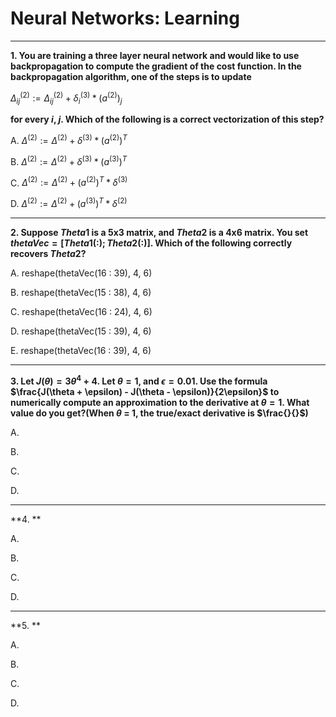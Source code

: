 # Neural Networks: Learning

----

**1. You are training a three layer neural network and would like to use backpropagation to compute the gradient of the cost function. In the backpropagation algorithm, one of the steps is to update**

$\Delta^{(2)}_{ij}:=\Delta^{(2)}_{ij}+\delta^{(3)}_{i}*(a^{(2)})_{j}$

**for every $i$, $j$. Which of the following is a correct vectorization of this step?**

A. $\Delta^{(2)}:=\Delta^{(2)} + \delta^{(3)} * {(a^{(2)})}^T$

B. $\Delta^{(2)}:=\Delta^{(2)} + \delta^{(3)} * {(a^{(3)})}^T$

C. $\Delta^{(2)}:=\Delta^{(2)} + {(a^{(2)})}^T * \delta^{(3)}$

D. $\Delta^{(2)}:=\Delta^{(2)} + {(a^{(3)})}^T * \delta^{(2)}$

----

**2. Suppose $Theta1$ is a 5x3 matrix, and $Theta2$ is a 4x6 matrix. You set $thetaVec = [Theta1(:); Theta2(:)]$. Which of the following correctly recovers $Theta2$?** 

A. reshape(thetaVec(16 : 39), 4, 6)

B. reshape(thetaVec(15 : 38), 4, 6)

C. reshape(thetaVec(16 : 24), 4, 6)

D. reshape(thetaVec(15 : 39), 4, 6)

E. reshape(thetaVec(16 : 39), 4, 6)

----

**3. Let $J(\theta) = 3\theta^4 + 4$. Let $\theta = 1$, and $\epsilon = 0.01$. Use the formula $\frac{J(\theta + \epsilon) - J(\theta - \epsilon)}{2\epsilon}$ to numerically compute an approximation to the derivative at $\theta = 1$. What value do you get?(When $\theta$ = 1, the true/exact derivative is $\frac{}{}$)**

A. 

B. 

C. 

D. 

----

**4. **

A. 

B. 

C. 

D. 

----

**5. **

A. 

B. 

C. 

D. 
